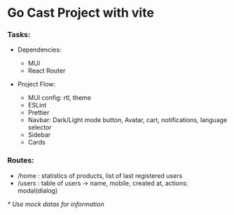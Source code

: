 # Go Cast Project with vite

### Tasks:

- Dependencies:

  - MUI
  - React Router

- Project Flow:
  - MUI config: rtl, theme
  - ESLint
  - Prettier
  - Navbar: Dark/Light mode button, Avatar, cart, notifications, language selector
  - Sidebar
  - Cards

### Routes:

- /home : statistics of products, list of last registered users
- /users : table of users -> name, mobile, created at, actions: modal(dialog)

_\* Use mock datas for information_
